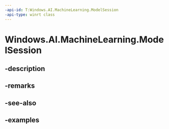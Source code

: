 ```yaml
---
-api-id: T:Windows.AI.MachineLearning.ModelSession
-api-type: winrt class
---
```


<!-- Class syntax.
public class ModelSession : IClosable
-->

# Windows.AI.MachineLearning.ModelSession

## -description

## -remarks

## -see-also

## -examples

